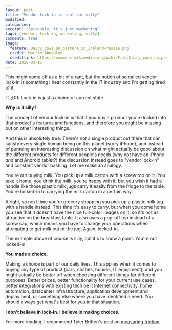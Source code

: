 ```yaml
---
layout: post
title: "Vendor lock-in is real but silly"
modified:
categories:
excerpt: "Seriously, it's just marketing"
tags: [vendor, lock-in, marketing, silly]
comments: true
image:
  feature: Dairy_cows_on_pasture_in_Ireland-resize.png
  credit: Martin Abegglen
  creditlink: https://commons.wikimedia.org/wiki/File:Dairy_cows_on_pasture_in_Ireland.jpg
date: 2016-03-15
---
```


This might come off as a bit of a rant, but the notion of so called vendor lock-in is something I hear constantly in the IT industry and I'm getting tired of it.

TL;DR: Lock-in is just a choice of current state.

**Why is it silly?**

The concept of vendor lock-in is that if you buy a product you're locked into that product's features and functions, and therefore you might be missing out on other interesting things.

And this is absolutely true. There's not a single product out there that can satisfy every single human being on this planet (sorry iPhone), and instead of pursuing an interesting discussion on what might actually be good about the different products for different people's needs (why not have an iPhone _and_ and Android tablet?) the discussion instead goes to "vendor lock-in" and constant vendor bashing. Let me make an analogy.

You're out buying milk. You pick up a milk carton with a screw top on it. You take it home, you drink the milk, you're happy with it, but you wish it had a handle like those plastic milk jugs carry it easily from the fridge to the table. You're locked-in to carrying the milk carton in a certain way.

Alright, so next time you're grocery shopping you pick up a plastic milk jug with a handle instead. This time it's easy to carry, but when you come home you see that it doesn't have the nice full-color images on it, so it's not as attractive on the breakfast table. It also uses a pop-off top instead of a screw cap, which means you have to change your operations when attempting to get milk out of the jug. Again, locked-in.

The example above of course is silly, but it's to show a point. You're not locked-in.

**You made a choice.**

Making a choice is part of our daily lives. This applies when it comes to buying any type of product (cars, clothes, houses, IT equipment), and you might actually be better off when choosing different things for different purposes. Better prices, better functionality for your current use cases, better integrations with existing tech be it Internet connectivity, home automation, datacenter infrastructure, application development and deployment, or something else where you have identified a need. You should always get what's best for you in that situation.

**I don’t believe in lock-in. I believe in making choices.**

For more reading, I recommend Tyler Britten's post on [measuring friction](http://vmtyler.com/lock-in-real-or-imaginary/).
